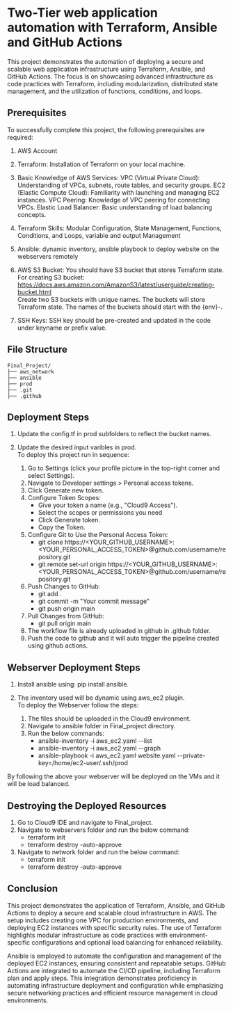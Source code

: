 
# Two-Tier web application automation with Terraform, Ansible and GitHub Actions

This project demonstrates the automation of deploying a secure and scalable web application infrastructure using Terraform, Ansible, and GitHub Actions. The focus is on showcasing advanced infrastructure as code practices with Terraform, including modularization, distributed state management, and the utilization of functions, conditions, and loops.

## Prerequisites

To successfully complete this project, the following prerequisites are required:

1. AWS Account

2. Terraform: Installation of Terraform on your local machine.

3. Basic Knowledge of AWS Services:
    VPC (Virtual Private Cloud): Understanding of VPCs, subnets, route tables, and security groups.
    EC2 (Elastic Compute Cloud): Familiarity with launching and managing EC2 instances.
    VPC Peering: Knowledge of VPC peering for connecting VPCs.
    Elastic Load Balancer: Basic understanding of load balancing concepts.

4. Terraform Skills: 
    Modular Configuration, State Management, Functions, Conditions, and Loops, variable and output Management

5. Ansible:
    dynamic inventory, ansible playbook to deploy website on the webservers remotely

6. AWS S3 Bucket: 
    You should have S3 bucket that stores Terraform state.\
    For creating S3 bucket: https://docs.aws.amazon.com/AmazonS3/latest/userguide/creating-bucket.html \
    Create two S3 buckets with unique names. The buckets will store Terraform state. The names of the buckets should start with the {env}-<unique bucket name>.

7. SSH Keys:
    SSH key should be pre-created and updated in the code under keyname or prefix value. 


## File Structure 

    Final_Project/
    ├── aws_network
    ├── ansible
    ├── prod
    ├── .git
    ├── .github




## Deployment Steps

1. Update the config.tf in prod subfolders to reflect the bucket names.
2. Update the desired input varibles in prod. 
\
To deploy this project run in sequence:

          
    1. Go to Settings (click your profile picture in the top-right corner and select Settings).
    2. Navigate to Developer settings > Personal access tokens.
    3. Click Generate new token.
    4. Configure Token Scopes:
        - Give your token a name (e.g., "Cloud9 Access").   
        - Select the scopes or permissions you need
        - Click Generate token.
        - Copy the Token.
    5. Configure Git to Use the Personal Access Token:
        - git clone https://<YOUR_GITHUB_USERNAME>:<YOUR_PERSONAL_ACCESS_TOKEN>@github.com/username/repository.git
        - git remote set-url origin https://<YOUR_GITHUB_USERNAME>:<YOUR_PERSONAL_ACCESS_TOKEN>@github.com/username/repository.git
    6. Push Changes to GitHub:
        - git add .
        - git commit -m "Your commit message"
        - git push origin main
    7. Pull Changes from GitHub:
        - git pull origin main
    8. The workflow file is already uploaded in github in .github folder.
    9. Push the code to github and it will auto trigger the pipeline created using github actions.


## Webserver Deployment Steps

1. Install ansible using: pip install ansible.
2. The inventory used will be dynamic using aws_ec2 plugin.
\
To deploy the Webserver follow the steps:
          
    1. The files should be uploaded in the Cloud9 environment.
    2. Navigate to ansible folder in Final_project directory.
    3. Run the below commands:
        - ansible-inventory -i aws_ec2.yaml --list
        - ansible-inventory -i aws_ec2.yaml --graph
        -  ansible-playbook -i aws_ec2.yaml website.yaml --private-key=/home/ec2-user/.ssh/prod

By following the above your webserver will be deployed on the VMs and it will be load balanced.


## Destroying the Deployed Resources

1. Go to Cloud9 IDE and navigate to Final_project.
2. Navigate to webservers folder and run the below command:
    - terraform init
    - terraform destroy -auto-approve
3. Navigate to network folder and run the below command:
    - terraform init
    - terraform destroy -auto-approve

## Conclusion

This project demonstrates the application of Terraform, Ansible, and GitHub Actions to deploy a secure and scalable cloud infrastructure in AWS. The setup includes creating one VPC for production environments, and deploying EC2 instances with specific security rules. The use of Terraform highlights modular infrastructure as code practices with environment-specific configurations and optional load balancing for enhanced reliability.

Ansible is employed to automate the configuration and management of the deployed EC2 instances, ensuring consistent and repeatable setups. GitHub Actions are integrated to automate the CI/CD pipeline, including Terraform plan and apply steps. This integration demonstrates proficiency in automating infrastructure deployment and configuration while emphasizing secure networking practices and efficient resource management in cloud environments.